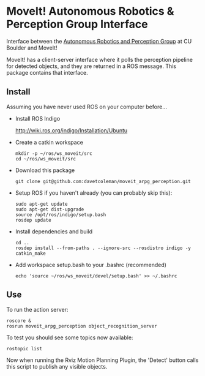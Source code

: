 # MoveIt! Autonomous Robotics & Perception Group Interface

Interface between the [Autonomous Robotics and Perception Group](https://github.com/arpg) at CU Boulder and MoveIt!

MoveIt! has a client-server interface where it polls the perception pipeline for detected objects, and they are returned in a ROS message. This package contains that interface.

## Install

Assuming you have never used ROS on your computer before...

* Install ROS Indigo

    http://wiki.ros.org/indigo/Installation/Ubuntu

* Create a catkin workspace 

    ```
    mkdir -p ~/ros/ws_moveit/src
    cd ~/ros/ws_moveit/src
    ```

* Download this package

    ```
	git clone git@github.com:davetcoleman/moveit_arpg_perception.git
    ```
	
* Setup ROS if you haven't already (you can probably skip this):

    ```
    sudo apt-get update
    sudo apt-get dist-upgrade
    source /opt/ros/indigo/setup.bash
    rosdep update
    ```

* Install dependencies and build

    ```
    cd ..
    rosdep install --from-paths . --ignore-src --rosdistro indigo -y
    catkin_make
    ```

* Add workspace setup.bash to your .bashrc (recommended)

    ```
    echo 'source ~/ros/ws_moveit/devel/setup.bash' >> ~/.bashrc
    ```

## Use

To run the action server:

    roscore &
    rosrun moveit_arpg_perception object_recognition_server

To test you should see some topics now available:

    rostopic list

Now when running the Rviz Motion Planning Plugin, the 'Detect' button calls this script to publish any visible objects.
